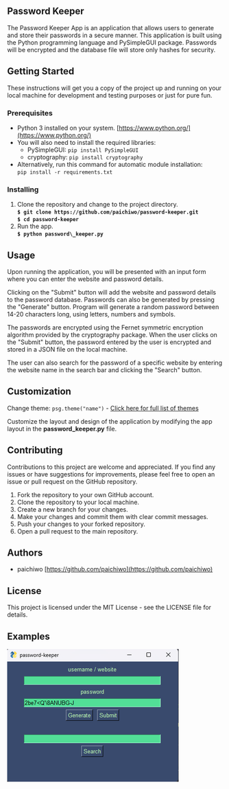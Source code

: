 ## **Password Keeper**

The Password Keeper App is an application that allows users to generate and store their passwords in a secure manner. This application is built using the Python programming language and PySimpleGUI package. Passwords will be encrypted and the database file will store only hashes for security.

## **Getting Started**

These instructions will get you a copy of the project up and running on your local machine for development and testing purposes or just for pure fun.

### **Prerequisites**

*   Python 3 installed on your system. [https://www.python.org/](https://www.python.org/)
*   You will also need to install the required libraries:
    *   PySimpleGUI: `pip install PySimpleGUI`
    *   cryptography: `pip install cryptography`
*   Alternatively, run this command for automatic module installation:  
    `pip install -r requirements.txt`

### **Installing**

1.  Clone the repository and change to the project directory.  
    **`$ git clone https://github.com/paichiwo/password-keeper.git`**  
    **`$ cd password-keeper`**
2.  Run the app.  
    **`$ python password\_keeper.py`**

## **Usage**

Upon running the application, you will be presented with an input form where you can enter the website and password details. 

Clicking on the "Submit" button will add the website and password details to the password database.
Passwords can also be generated by pressing the "Generate" button. Program will generate a random password between 14-20 characters long, using letters, numbers and symbols.  

The passwords are encrypted using the Fernet symmetric encryption algorithm provided by the cryptography package. When the user clicks on the "Submit" button, the password entered by the user is encrypted and stored in a JSON file on the local machine.

The user can also search for the password of a specific website by entering the website name in the search bar and clicking the "Search" button.

## **Customization**

Change theme: `psg.theme("name")` - [Click here for full list of themes](https://media.geeksforgeeks.org/wp-content/uploads/20200511200254/f19.jpg) 

Customize the layout and design of the application by modifying the app layout in the **password\_keeper.py** file.

## **Contributing**

Contributions to this project are welcome and appreciated. If you find any issues or have suggestions for improvements, please feel free to open an issue or pull request on the GitHub repository.

1.  Fork the repository to your own GitHub account.
2.  Clone the repository to your local machine.
3.  Create a new branch for your changes.
4.  Make your changes and commit them with clear commit messages.
5.  Push your changes to your forked repository.
6.  Open a pull request to the main repository.

## **Authors**

*   paichiwo [https://github.com/paichiwo](https://github.com/paichiwo)

## **License**

This project is licensed under the MIT License - see the LICENSE file for details.

## **Examples**

![](screenshot.png)